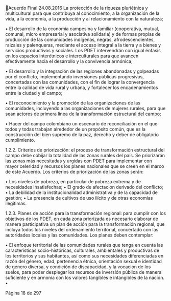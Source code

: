 Acuerdo Final 
24.08.2016 
La protección de la riqueza pluriétnica y multicultural para que contribuya al conocimiento, 
a  la  organización  de  la  vida,  a  la  economía,  a  la  producción  y  al  relacionamiento  con  la 
naturaleza;  
 
• El  desarrollo  de  la  economía  campesina  y  familiar  (cooperativa,  mutual,  comunal,  micro 
empresarial y asociativa solidaria) y de formas propias de producción de las comunidades 
indígenas, negras, afrodescendientes, raizales y palenqueras, mediante el acceso integral a 
la tierra y a bienes y servicios productivos y sociales. Los PDET intervendrán con igual énfasis 
en  los  espacios  interétnicos  e  interculturales  para  que  avancen  efectivamente  hacia  el 
desarrollo y la convivencia armónica; 
 
• El  desarrollo  y  la  integración  de  las  regiones  abandonadas  y  golpeadas  por  el  conflicto, 
implementando inversiones públicas progresivas, concertadas con las comunidades, con el 
fin  de  lograr  la  convergencia  entre  la  calidad  de  vida  rural  y  urbana,  y  fortalecer  los 
encadenamientos entre la ciudad y el campo; 
 
• El reconocimiento y la promoción de las organizaciones de las comunidades, incluyendo a 
las  organizaciones  de  mujeres  rurales,  para  que  sean  actores  de  primera  línea  de  la 
transformación estructural del campo; 
 
• Hacer  del  campo  colombiano  un  escenario  de  reconciliación  en  el  que  todos  y  todas 
trabajan alrededor de un propósito común, que es la construcción del bien supremo de la 
paz, derecho y deber de obligatorio cumplimiento.  
 
1.2.2. Criterios de priorización: el proceso de transformación estructural del campo debe cobijar 
la totalidad de las zonas rurales del país. Se priorizarán las zonas más necesitadas y urgidas 
con PDET para implementar con mayor celeridad y recursos los planes nacionales que se 
creen en el marco de este Acuerdo. Los criterios de priorización de las zonas serán: 
 
• Los niveles de pobreza, en particular de pobreza extrema y de necesidades insatisfechas; 
• El grado de afectación derivado del conflicto;  
• La debilidad de la institucionalidad administrativa y de la capacidad de gestión; 
• La presencia de cultivos de uso ilícito y de otras economías ilegítimas. 
 
1.2.3. Planes  de  acción  para  la  transformación  regional:  para  cumplir  con  los  objetivos  de  los 
PDET, en cada zona priorizada es necesario elaborar de manera participativa un plan de 
acción  para  la  transformación  regional,  que  incluya  todos  los  niveles  del  ordenamiento 
territorial,  concertado  con  las  autoridades  locales  y  las  comunidades.  Los  planes  deben 
contemplar: 
 
• El enfoque territorial de las comunidades rurales que tenga en cuenta las características 
socio-históricas, culturales, ambientales y productivas de los territorios y sus habitantes, así 
como  sus  necesidades  diferenciadas  en  razón  del  género,  edad,  pertenencia  étnica, 
orientación sexual e identidad de género diversa, y condición de discapacidad, y la vocación 
de los suelos, para poder desplegar los recursos de inversión pública de manera suficiente 
y en armonía con los valores tangibles e intangibles de la nación. 
•

Página 18 de 297 
 

